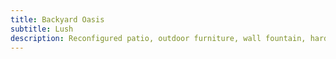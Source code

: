 ```yaml
---
title: Backyard Oasis 
subtitle: Lush
description: Reconfigured patio, outdoor furniture, wall fountain, hardscape and landscape 
---
```

